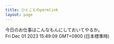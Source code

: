 ```yaml
---
title: ひとことのpermlink
layout: page
---
```

<div class="box" dt="1701413349804">
  今日のお仕事はこんなもんにしておいてやるか。
  <div class="content is-small">Fri Dec 01 2023 15:49:09 GMT+0900 (日本標準時)</div>
</div>